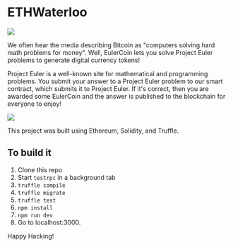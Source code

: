 # ETHWaterloo

![](https://i.imgur.com/189Bubg.png)

We often hear the media describing Bitcoin as "computers solving hard math problems for money". Well, EulerCoin lets you solve Project Euler problems to generate digital currency tokens!

Project Euler is a well-known site for mathematical and programming problems. You submit your answer to a Project Euler problem to our smart contract, which submits it to Project Euler. If it's correct, then you are awarded some EulerCoin and the answer is published to the blockchain for everyone to enjoy!

![](https://i.imgur.com/FWKkWUq.png)

This project was built using Ethereum, Solidity, and Truffle.

## To build it

1. Clone this repo
2. Start `testrpc` in a background tab
3. `truffle compile`
4. `truffle migrate`
5. `truffle test`
6. `npm install`
7. `npm run dev`
8. Go to localhost:3000.


Happy Hacking!
